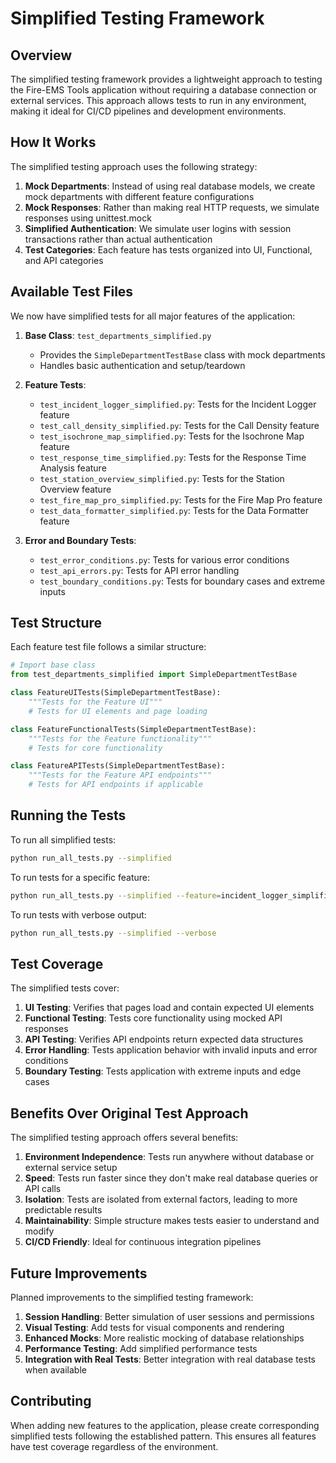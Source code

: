# Simplified Testing Framework

## Overview

The simplified testing framework provides a lightweight approach to testing the Fire-EMS Tools application without requiring a database connection or external services. This approach allows tests to run in any environment, making it ideal for CI/CD pipelines and development environments.

## How It Works

The simplified testing approach uses the following strategy:

1. **Mock Departments**: Instead of using real database models, we create mock departments with different feature configurations
2. **Mock Responses**: Rather than making real HTTP requests, we simulate responses using unittest.mock
3. **Simplified Authentication**: We simulate user logins with session transactions rather than actual authentication
4. **Test Categories**: Each feature has tests organized into UI, Functional, and API categories

## Available Test Files

We now have simplified tests for all major features of the application:

1. **Base Class**: `test_departments_simplified.py`
   - Provides the `SimpleDepartmentTestBase` class with mock departments
   - Handles basic authentication and setup/teardown

2. **Feature Tests**:
   - `test_incident_logger_simplified.py`: Tests for the Incident Logger feature
   - `test_call_density_simplified.py`: Tests for the Call Density feature
   - `test_isochrone_map_simplified.py`: Tests for the Isochrone Map feature
   - `test_response_time_simplified.py`: Tests for the Response Time Analysis feature
   - `test_station_overview_simplified.py`: Tests for the Station Overview feature
   - `test_fire_map_pro_simplified.py`: Tests for the Fire Map Pro feature
   - `test_data_formatter_simplified.py`: Tests for the Data Formatter feature

3. **Error and Boundary Tests**:
   - `test_error_conditions.py`: Tests for various error conditions
   - `test_api_errors.py`: Tests for API error handling
   - `test_boundary_conditions.py`: Tests for boundary cases and extreme inputs

## Test Structure

Each feature test file follows a similar structure:

```python
# Import base class
from test_departments_simplified import SimpleDepartmentTestBase

class FeatureUITests(SimpleDepartmentTestBase):
    """Tests for the Feature UI"""
    # Tests for UI elements and page loading

class FeatureFunctionalTests(SimpleDepartmentTestBase):
    """Tests for the Feature functionality"""
    # Tests for core functionality

class FeatureAPITests(SimpleDepartmentTestBase):
    """Tests for the Feature API endpoints"""
    # Tests for API endpoints if applicable
```

## Running the Tests

To run all simplified tests:

```bash
python run_all_tests.py --simplified
```

To run tests for a specific feature:

```bash
python run_all_tests.py --simplified --feature=incident_logger_simplified
```

To run tests with verbose output:

```bash
python run_all_tests.py --simplified --verbose
```

## Test Coverage

The simplified tests cover:

1. **UI Testing**: Verifies that pages load and contain expected UI elements
2. **Functional Testing**: Tests core functionality using mocked API responses
3. **API Testing**: Verifies API endpoints return expected data structures
4. **Error Handling**: Tests application behavior with invalid inputs and error conditions
5. **Boundary Testing**: Tests application with extreme inputs and edge cases

## Benefits Over Original Test Approach

The simplified testing approach offers several benefits:

1. **Environment Independence**: Tests run anywhere without database or external service setup
2. **Speed**: Tests run faster since they don't make real database queries or API calls
3. **Isolation**: Tests are isolated from external factors, leading to more predictable results
4. **Maintainability**: Simple structure makes tests easier to understand and modify
5. **CI/CD Friendly**: Ideal for continuous integration pipelines

## Future Improvements

Planned improvements to the simplified testing framework:

1. **Session Handling**: Better simulation of user sessions and permissions
2. **Visual Testing**: Add tests for visual components and rendering
3. **Enhanced Mocks**: More realistic mocking of database relationships
4. **Performance Testing**: Add simplified performance tests
5. **Integration with Real Tests**: Better integration with real database tests when available

## Contributing

When adding new features to the application, please create corresponding simplified tests following the established pattern. This ensures all features have test coverage regardless of the environment.